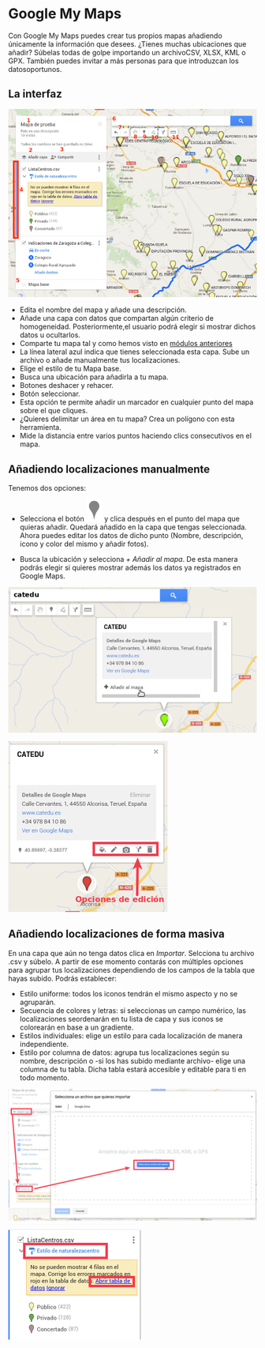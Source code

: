 # Google My Maps

Con Google My Maps puedes crear tus propios mapas añadiendo únicamente la información que desees. ¿Tienes muchas ubicaciones que añadir? Súbelas todas de golpe importando un archivoCSV, XLSX, KML o GPX. También puedes invitar a más personas para que introduzcan los datosoportunos.

## La interfaz

![Interfaz de Google Maps](https://raw.githubusercontent.com/catedu/curso-google-drive/master/images/Interfaz_de_Google_Maps.png)

* Edita el nombre del mapa y añade una descripción.
* Añade una capa con datos que compartan algún criterio de homogeneidad. Posteriormente,el usuario podrá elegir si mostrar dichos datos u ocultarlos.
* Comparte tu mapa tal y como hemos visto en [módulos anteriores](//es.wikieducator.org/Google_drive/Compartir_y_colaborar_en_Google_Drive)
* La línea lateral azul indica que tienes seleccionada esta capa. Sube un archivo o añade manualmente tus localizaciones.
* Elige el estilo de tu Mapa base.
* Busca una ubicación para añadirla a tu mapa.
* Botones deshacer y rehacer.
* Botón seleccionar.
* Esta opción te permite añadir un marcador en cualquier punto del mapa sobre el que cliques.
* ¿Quieres delimitar un área en tu mapa? Crea un polígono con esta herramienta.
* Mide la distancia entre varios puntos haciendo clics consecutivos en el mapa.

## Añadiendo localizaciones manualmente

Tenemos dos opciones:

* Selecciona el botón ![](https://raw.githubusercontent.com/catedu/curso-google-drive/master/images/Marcador_para_mapas.png) y clica después en el punto del mapa que quieras añadir. Quedará añadido en la capa que tengas seleccionada. Ahora puedes editar los datos de dicho punto (Nombre, descripción, icono y color del mismo y añadir fotos).

* Busca la ubicación y selecciona *+ Añadir al mapa*. De esta manera podrás elegir si quieres mostrar además los datos ya registrados en Google Maps.

![Añadir lugar desde la búsqueda](https://raw.githubusercontent.com/catedu/curso-google-drive/master/images/Añadir_lugar_desde_la_búsqueda_de_Google_Maps.png)

![Edición de ubicación](https://raw.githubusercontent.com/catedu/curso-google-drive/master/images/Edición_de_ubicación_en_Google_Maps.png)

## Añadiendo localizaciones de forma masiva

En una capa que aún no tenga datos clica en *Importar*. Selcciona tu archivo .csv y súbelo. A partir de ese momento contarás con múltiples opciones para agrupar tus localizaciones dependiendo de los campos de la tabla que hayas subido. Podrás establecer:

* Estilo uniforme: todos los iconos tendrán el mismo aspecto y no se agruparán.
* Secuencia de colores y letras: si seleccionas un campo numérico, las localizaciones seordenarán en tu lista de capa y sus iconos se colorearán en base a un gradiente.
* Estilos individuales: elige un estilo para cada localización de manera independiente.
* Estilo por columna de datos: agrupa tus localizaciones según su nombre, descripción o -si los has subido mediante archivo- elige una columna de tu tabla. Dicha tabla estará accesible y editable para ti en todo momento.

![Subir csv](https://raw.githubusercontent.com/catedu/curso-google-drive/master/images/Subir_csv_a_Google_Maps.png)

![Estilo por columna y acceso a datos](https://raw.githubusercontent.com/catedu/curso-google-drive/master/images/Estilo_por_columna_y_acceso_a_datos_en_Google_Maps.png)

<!--
{% youtube %}https://www.youtube.com/watch?v=T98s0WQp7wo{% endyoutube %}
-->